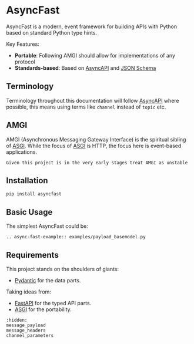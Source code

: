 # AsyncFast

AsyncFast is a modern, event framework for building APIs with Python based on standard Python type hints.

Key Features:

- **Portable**: Following AMGI should allow for implementations of any protocol
- **Standards-based**: Based on [AsyncAPI] and [JSON Schema]

## Terminology

Terminology throughout this documentation will follow [AsyncAPI] where possible, this means using terms like `channel`
instead of `topic` etc.

## AMGI

AMGI (Asynchronous Messaging Gateway Interface) is the spiritual sibling of [ASGI]. While the focus of [ASGI] is HTTP,
the focus here is event-based applications.

```{warning}
Given this project is in the very early stages treat AMGI as unstable
```

## Installation

```
pip install asyncfast
```

## Basic Usage

The simplest AsyncFast could be:

```{eval-rst}
.. async-fast-example:: examples/payload_basemodel.py
```

## Requirements

This project stands on the shoulders of giants:

- [Pydantic] for the data parts.

Taking ideas from:

- [FastAPI] for the typed API parts.
- [ASGI] for the portability.

```{toctree}
:hidden:
message_payload
message_headers
channel_parameters
```

[asgi]: https://asgi.readthedocs.io/en/latest/
[asyncapi]: https://www.asyncapi.com/
[fastapi]: https://fastapi.tiangolo.com/
[json schema]: https://json-schema.org/
[pydantic]: https://docs.pydantic.dev/
